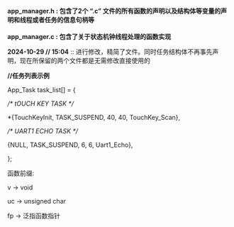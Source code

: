 #### **app_manager.h : 包含了2个 “.c” 文件的所有函数的声明以及结构体等变量的声明和线程或者任务的信息句柄等**

**app_manager.c : 包含了关于状态机钟线程处理的函数实现**



**2024-10-29 // 15:04** :: 进行修改，精简了文件。同时任务结构体不再事先声明，现在所保留的两个文件都是无需修改直接使用的

**//任务列表示例**

App_Task task_list[] = {

  */\* tOUCH KEY TASK \*/*

  *{TouchKeyInit, TASK_SUSPEND, 40, 40, TouchKey_Scan},

  */\* UART1 ECHO TASK \*/*

  {NULL, TASK_SUSPEND, 6, 6, Uart1_Echo},

};

函数前缀: 

v -> void 

uc -> unsigned char

fp -> 泛指函数指针
